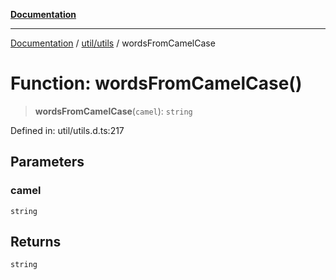 [**Documentation**](../../../index.md)

***

[Documentation](../../../index.md) / [util/utils](../index.md) / wordsFromCamelCase

# Function: wordsFromCamelCase()

> **wordsFromCamelCase**(`camel`): `string`

Defined in: util/utils.d.ts:217

## Parameters

### camel

`string`

## Returns

`string`
